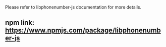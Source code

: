 Please refer to libphonenumber-js documentation for more details.

## npm link: https://www.npmjs.com/package/libphonenumber-js